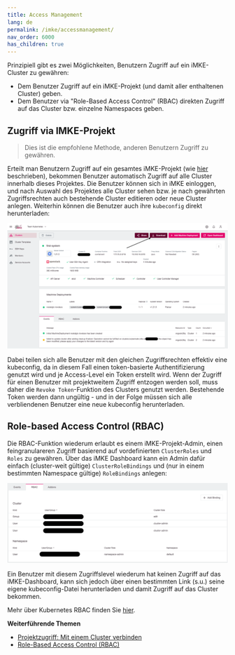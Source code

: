 ```yaml
---
title: Access Management
lang: de
permalink: /imke/accessmanagement/
nav_order: 6000
has_children: true
---
```


Prinzipiell gibt es zwei Möglichkeiten, Benutzern Zugriff auf ein iMKE-Cluster zu gewähren:

* Dem Benutzer Zugriff auf ein iMKE-Projekt (und damit aller enthaltenen Cluster) geben.
* Dem Benutzer via "Role-Based Access Control" (RBAC) direkten Zugriff auf das Cluster bzw. einzelne Namespaces geben.

## Zugriff via IMKE-Projekt

> Dies ist die empfohlene Methode, anderen Benutzern Zugriff zu gewähren.

Erteilt man Benutzern Zugriff auf ein gesamtes iMKE-Projekt (wie [hier](/imke/managingprojects/creatingaproject/) beschrieben), bekommen Benutzer automatisch Zugriff auf alle Cluster innerhalb dieses Projektes. Die Benutzer können sich in iMKE einloggen, und nach Auswahl des Projektes alle Cluster sehen bzw. je nach gewährten Zugriffsrechten auch bestehende Cluster editieren oder neue Cluster anlegen. Weiterhin können die Benutzer auch ihre `kubeconfig` direkt herunterladen:

![Download kubeconfig](download_kubeconfig.png)

Dabei teilen sich alle Benutzer mit den gleichen Zugriffsrechten effektiv eine kubeconfig, da in diesem Fall einen token-basierte Authentifizierung genutzt wird und je Access-Level ein Token erstellt wird. Wenn der Zugriff für einen Benutzer mit projektweitem Zugriff entzogen werden soll, muss daher die `Revoke Token`-Funktion des Clusters genutzt werden. Bestehende Token werden dann ungültig - und in der Folge müssen sich alle verbliendenen Benutzer eine neue kubeconfig herunterladen.

## Role-based Access Control (RBAC)

Die RBAC-Funktion wiederum erlaubt es einem iMKE-Projekt-Admin, einen feingranulareren Zugriff basierend auf vordefinierten `ClusterRoles` und `Roles` zu gewähren. Über das iMKE Dashboard kann ein Admin dafür einfach (cluster-weit gültige) `ClusterRoleBindings` und (nur in einem bestimmten Namespace gültige) `RoleBindings` anlegen:

![RBAC option](rbac.png)

Ein Benutzer mit diesem Zugriffslevel wiederum hat keinen Zugriff auf das iMKE-Dashboard, kann sich jedoch über einen bestimmten Link (s.u.) seine eigene kubeconfig-Datei herunterladen und damit Zugriff auf das Cluster bekommen.

Mehr über Kubernetes RBAC finden Sie [hier](https://kubernetes.io/docs/reference/access-authn-authz/rbac/).

**Weiterführende Themen**
* [Projektzugriff: Mit einem Cluster verbinden](/imke/accessmanagement/connectingtoacluster/)
* [Role-Based Access Control (RBAC)](/imke/accessmanagement/usingrbac/)
